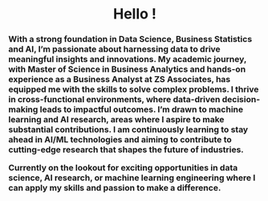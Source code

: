 <h1 align="center">Hello !</h1>
<h3 align="justified"> With a strong foundation in Data Science, Business Statistics and AI, I’m passionate about harnessing data to drive meaningful insights and innovations. 
My academic journey, with Master of Science in Business Analytics and hands-on experience as a Business Analyst at ZS Associates, has equipped me with the skills to solve complex problems. I thrive in cross-functional environments, where data-driven decision-making leads to impactful outcomes. I’m drawn to machine learning and AI research, areas where I aspire to make substantial contributions. 
I am continuously learning to stay ahead in AI/ML technologies and aiming to contribute to cutting-edge research that shapes the future of industries.

Currently on the lookout for exciting opportunities in data science, AI research, or machine learning engineering where I can apply my skills and passion to make a difference. </h3>
